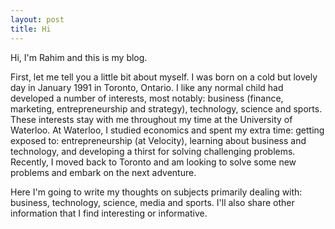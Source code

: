 ```yaml
---
layout: post
title: Hi
---
```


Hi, I'm Rahim and this is my blog.

First, let me tell you a little bit about myself. I was born on a cold but lovely day in January 1991 in Toronto, Ontario. I like any normal child had developed a number of interests, most notably: business (finance, marketing, entrepreneurship and strategy), technology, science and sports. These interests stay with me throughout my time at the University of Waterloo. At Waterloo, I studied economics and spent my extra time: getting exposed to: entrepreneurship (at Velocity), learning about business and technology, and developing a thirst for solving challenging problems. Recently, I moved back to Toronto and am looking to solve some new problems and embark on the next adventure.

Here I'm going to write my thoughts on subjects primarily dealing with: business, technology, science, media and sports. I'll also share other information that I find interesting or informative.
